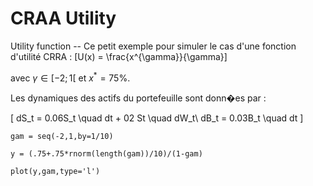 # CRAA Utility

Utility function -- Ce petit exemple pour simuler le cas d'une fonction d'utilité CRRA : \[U(x) = \frac{x^{\gamma}}{\gamma}\]

avec $\gamma \in [ -2 ; 1[$ et $x^* = 75\%$.

Les dynamiques des actifs du portefeuille sont donn�es par :

\[
    dS_t = 0.06S_t \quad dt + 02 St \quad dW_t\\
    dB_t = 0.03B_t \quad dt
\]


```{r message=TRUE, warning=FALSE, paged.print=TRUE}
gam = seq(-2,1,by=1/10)

y = (.75+.75*rnorm(length(gam))/10)/(1-gam)

plot(y,gam,type='l')

```


